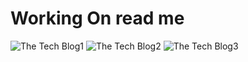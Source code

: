 # Working On read me 
![The Tech Blog1](https://user-images.githubusercontent.com/90415841/149456671-bca6d709-e65c-4cb9-b643-1b5ba345ea64.png)
![The Tech Blog2](https://user-images.githubusercontent.com/90415841/149456673-759b1a40-554b-4306-85f4-927e2df005f3.png)
![The Tech Blog3](https://user-images.githubusercontent.com/90415841/149456679-8c80c1b5-d915-4e16-ad39-a90ca0fec8c0.png)
